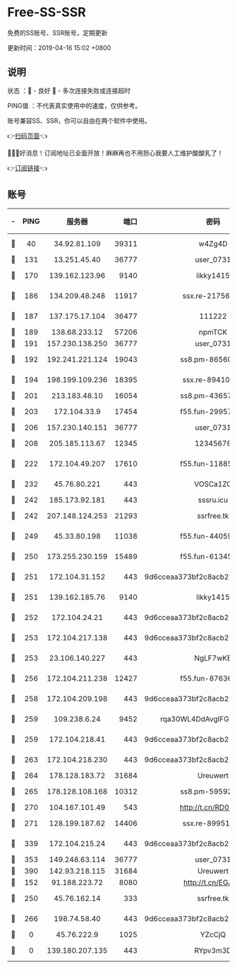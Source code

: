 # Free-SS-SSR

免费的SS账号、SSR账号，定期更新

更新时间：2019-04-16 15:02 +0800

## 说明

状态     ：🙂 - 良好 🙁 - 多次连接失败或连接超时

PING值   ：不代表真实使用中的速度，仅供参考。

账号兼容SS、SSR，你可以自由在两个软件中使用。

👉[扫码页面](https://liesauer.github.io/Free-SS-SSR/)👈

🎉🎉🎉好消息！订阅地址已全面开放！麻麻再也不用担心我要人工维护酸酸乳了！

👉[订阅链接](https://www.liesauer.net/yogurt/subscribe?ACCESS_TOKEN=DAYxR3mMaZAsaqUb)👈

## 账号

|-|PING|服务器|端口|密码|加密方式|区域|
|:----:|:----:|:-----:|-----:|:----:|:----:|:----:|
|🙂|40|34.92.81.109|39311|w4Zg4D|chacha20-ietf|US|
|🙂|131|13.251.45.40|36777|user_0731|chacha20|SG|
|🙂|170|139.162.123.96|9140|likky1415|aes-256-cfb|JP|
|🙂|186|134.209.48.248|11917|ssx.re-21756118|aes-256-cfb|US|
|🙂|187|137.175.17.104|36477|111222|aes-256-cfb|US|
|🙂|189|138.68.233.12|57206|npmTCK|rc4-md5|US|
|🙂|191|157.230.138.250|36777|user_0731|chacha20|US|
|🙂|192|192.241.221.124|19043|ss8.pm-86560127|aes-256-cfb|US|
|🙂|194|198.199.109.236|18395|ssx.re-89410087|aes-256-cfb|US|
|🙂|201|213.183.48.10|16054|ss8.pm-43657260|rc4-md5|RU|
|🙂|203|172.104.33.9|17454|f55.fun-29957953|aes-256-cfb|SG|
|🙂|206|157.230.140.151|36777|user_0731|chacha20|US|
|🙂|208|205.185.113.67|12345|12345678|aes-256-cfb|US|
|🙂|222|172.104.49.207|17610|f55.fun-11885024|aes-256-cfb|SG|
|🙂|232|45.76.80.221|443|VOSCa1ZG|aes-256-cfb|DE|
|🙂|242|185.173.92.181|443|sssru.icu|rc4-md5|RU|
|🙂|242|207.148.124.253|21293|ssrfree.tk|aes-256-cfb|SG|
|🙂|249|45.33.80.198|11038|f55.fun-44059401|aes-256-cfb|US|
|🙂|250|173.255.230.159|15489|f55.fun-61345376|aes-256-cfb|US|
|🙂|251|172.104.31.152|443|9d6cceaa373bf2c8acb22e60b6a58be6|aes-256-cfb|US|
|🙂|251|139.162.185.76|9140|likky1415|aes-256-cfb|DE|
|🙂|252|172.104.24.21|443|9d6cceaa373bf2c8acb22e60b6a58be6|aes-256-cfb|US|
|🙂|253|172.104.217.138|443|9d6cceaa373bf2c8acb22e60b6a58be6|aes-256-cfb|US|
|🙂|253|23.106.140.227|443|NgLF7wKB|aes-256-cfb|US|
|🙂|256|172.104.211.238|12427|f55.fun-87636938|aes-256-cfb|US|
|🙂|258|172.104.209.198|443|9d6cceaa373bf2c8acb22e60b6a58be6|aes-256-cfb|US|
|🙂|259|109.238.6.24|9452|rqa30WL4DdAvgIFG6Fs3znzTa|aes-256-cfb|FR|
|🙂|259|172.104.218.41|443|9d6cceaa373bf2c8acb22e60b6a58be6|aes-256-cfb|US|
|🙂|263|172.104.218.230|443|9d6cceaa373bf2c8acb22e60b6a58be6|aes-256-cfb|US|
|🙂|264|178.128.183.72|31684|Ureuwert|chacha20|US|
|🙂|265|178.128.108.168|10312|ss8.pm-59592521|aes-256-cfb|SG|
|🙂|270|104.167.101.49|543|http://t.cn/RD0D7sx|rc4-md5|CA|
|🙂|271|128.199.187.62|14406|ssx.re-89951404|aes-256-cfb|SG|
|🙂|339|172.104.215.24|443|9d6cceaa373bf2c8acb22e60b6a58be6|aes-256-cfb|US|
|🙂|353|149.248.63.114|36777|user_0731|chacha20|CA|
|🙂|390|142.93.218.115|31684|Ureuwert|chacha20|IN|
|🙂|152|91.188.223.72|8080|http://t.cn/EGJIyrl|rc4-md5|RU|
|🙂|250|45.76.162.14|333|ssrfree.tk|aes-256-cfb|SG|
|🙂|266|198.74.58.40|443|9d6cceaa373bf2c8acb22e60b6a58be6|aes-256-cfb|US|
|🙁|0|45.76.222.9|1025|YZcCjQ|rc4-md5|JP|
|🙁|0|139.180.207.135|443|RYpv3m3D|aes-256-cfb|JP|
